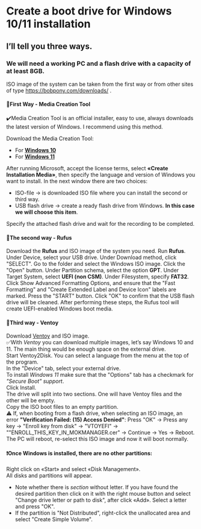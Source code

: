 # Create a boot drive for Windows 10/11 installation
## I’ll tell you three ways.
### We will need a working PC and a flash drive with a capacity of at least 8GB.

ISO image of the system can be taken from the first way or from other sites of type https://bobpony.com/downloads/ .


#### :small_blue_diamond:First Way - Media Creation Tool
:heavy_check_mark:Media Creation Tool is an official installer, easy to use, always downloads the latest version of Windows. I recommend using this method.

Download the Media Creation Tool:
- For [**Windows 10**](https://www.microsoft.com/en-us/software-download/windows10)
- For [**Windows 11**](https://www.microsoft.com/software-download/windows11)

After running Microsoft, accept the license terms, select **«Create Installation Media»**, then specify the language and version of Windows you want to install.
In the next window there are two choices:
- ISO-file -> is downloaded ISO file where you can install the second or third way.
- USB flash drive -> create a ready flash drive from Windows. **In this case we will choose this item**.

Specify the attached flash drive and wait for the recording to be completed.

#### :small_blue_diamond:The second way - Rufus
Download the **Rufus** and ISO image of the system you need.
Run **Rufus**.
Under Device, select your USB drive.
Under Download method, click "SELECT".
Go to the folder and select the Windows ISO image.
Click the "Open" button.
Under Partition schema, select the option **GPT**.
Under Target System, select **UEFI (non CSM)**.
Under Filesystem, specify **FAT32**.
Click Show Advanced Formatting Options, and ensure that the "Fast Formatting" and "Create Extended Label and Device Icon" labels are marked.
Press the "START" button.
Click "OK" to confirm that the USB flash drive will be cleaned.
After performing these steps, the Rufus tool will create UEFI-enabled Windows boot media.

#### :small_blue_diamond:Third way - Ventoy
Download [Ventoy](https://github.com/ventoy/Ventoy/releases) and ISO image.\
:white_check_mark:With *Ventoy* you can download multiple images, let’s say Windows 10 and 11. The main thing would be enough space on the external drive.\
Start Ventoy2Disk. You can select a language from the menu at the top of the program.\
In the "Device" tab, select your external drive.\
To install *Windows 11* make sure that the "Options" tab has a checkmark for *"Secure Boot" support*.\
Click Install.\
The drive will split into two sections. One will have Ventoy files and the other will be empty.\
Copy the ISO boot files to an empty partition.\
:warning: If, when booting from a flash drive, when selecting an ISO image, an error **"Verification Failed: (15) Access Denied"**: Press "OK" -> Press any key -> "Enroll key from disk" -> "VTOYEFI" -> ""ENROLL_THIS_KEY_IN_MOKMANAGER.cer" -> Continue -> Yes -> Reboot. The PC will reboot, re-select this ISO image and now it will boot normally. 

#### :heavy_exclamation_mark:Once Windows is installed, there are no other partitions:
Right click on «Start» and select «Disk Management».\
All disks and partitions will appear.
- Note whether there is *section* without letter. If you have found the desired partition then click on it with the right mouse button and select "Change drive letter or path to disk", after click «Add». Select a letter and press "OK".
- If the partition is "Not Distributed", right-click the unallocated area and select "Create Simple Volume".
